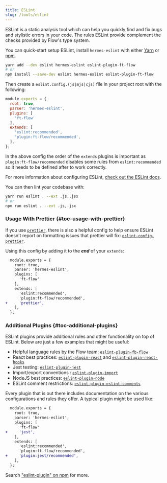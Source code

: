 ```yaml
---
title: ESLint
slug: /tools/eslint
---
```


ESLint is a static analysis tool which can help you quickly find and
fix bugs and stylistic errors in your code. The rules ESLint provide
complement the checks provided by Flow's type system.

You can quick-start setup ESLint, install `hermes-eslint` with either
[Yarn](https://yarnpkg.com/) or [npm](https://www.npmjs.com/).

```sh
yarn add --dev eslint hermes-eslint eslint-plugin-ft-flow
# or
npm install --save-dev eslint hermes-eslint eslint-plugin-ft-flow
```

Then create a `eslint.config.(js|mjs|cjs)` file in your project root with the following:

```js
module.exports = {
  root: true,
  parser: 'hermes-eslint',
  plugins: [
    'ft-flow'
  ],
  extends: [
    'eslint:recommended',
    'plugin:ft-flow/recommended',
  ],
};
```

In the above config the order of the `extends` plugins is important as `plugin:ft-flow/recommended`
disables some rules from `eslint:recommended` so it needs to be defined after to work correctly.

For more information about configuring ESLint, [check out the ESLint docs](https://eslint.org/).

You can then lint your codebase with:

```sh
yarn run eslint . --ext .js,.jsx
# or
npm run eslint . --ext .js,.jsx
```

### Usage With Prettier {#toc-usage-with-prettier}

If you use [`prettier`](https://www.npmjs.com/package/prettier), there is also
a helpful config to help ensure ESLint doesn't report on formatting issues that
prettier will fix: [`eslint-config-prettier`](https://www.npmjs.com/package/eslint-config-prettier).

Using this config by adding it to the **_end_** of your `extends`:

```diff
  module.exports = {
    root: true,
    parser: 'hermes-eslint',
    plugins: [
      'ft-flow'
    ],
    extends: [
      'eslint:recommended',
      'plugin:ft-flow/recommended',
+     'prettier',
    ],
  };
```


### Additional Plugins {#toc-additional-plugins}

ESLint plugins provide additional rules and other functionality on top of ESLint.
Below are just a few examples that might be useful:

- Helpful language rules by the Flow team: [`eslint-plugin-fb-flow`](https://www.npmjs.com/package/eslint-plugin-fb-flow)
- React best practices: [`eslint-plugin-react`](https://www.npmjs.com/package/eslint-plugin-react)
  and [`eslint-plugin-react-hooks`](https://www.npmjs.com/package/eslint-plugin-react-hooks)
- Jest testing: [`eslint-plugin-jest`](https://www.npmjs.com/package/eslint-plugin-jest)
- Import/export conventions : [`eslint-plugin-import`](https://www.npmjs.com/package/eslint-plugin-import)
- NodeJS best practices: [`eslint-plugin-node`](https://www.npmjs.com/package/eslint-plugin-node)
- ESLint comment restrictions: [`eslint-plugin-eslint-comments`](https://www.npmjs.com/package/eslint-plugin-eslint-comments)

Every plugin that is out there includes documentation on the various configurations and rules they offer.
A typical plugin might be used like:

```diff
  module.exports = {
    root: true,
    parser: 'hermes-eslint',
    plugins: [
      'ft-flow'
+     'jest',
    ],
    extends: [
      'eslint:recommended',
      'plugin:ft-flow/recommended',
+     'plugin:jest/recommended',
    ],
  };
```

Search ["eslint-plugin" on npm](https://www.npmjs.com/search?q=eslint-plugin) for more.
